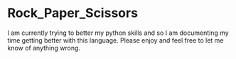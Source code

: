 # Rock_Paper_Scissors

I am currently trying to better my python skills and so I am documenting my time getting better with this language. Please enjoy and feel free to let me know of anything wrong.
